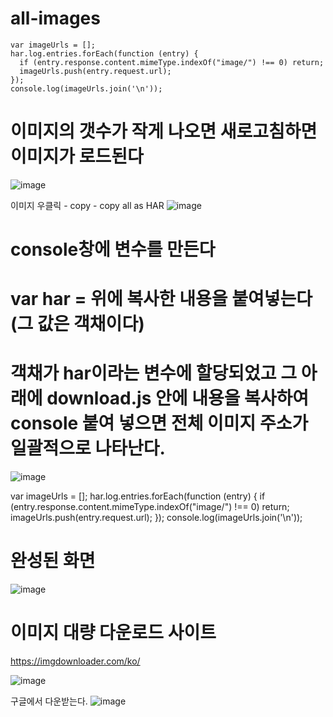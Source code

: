 # all-images
```
var imageUrls = [];
har.log.entries.forEach(function (entry) {
  if (entry.response.content.mimeType.indexOf("image/") !== 0) return;
  imageUrls.push(entry.request.url);
});
console.log(imageUrls.join('\n'));

```
# 이미지의 갯수가 작게 나오면 새로고침하면 이미지가 로드된다

![image](https://github.com/yeon2716/all-images/assets/145514579/af817fe6-1585-4459-8bea-081a095b14e6)


이미지 우클릭 - copy - copy all as HAR 
![image](https://github.com/yeon2716/all-images/assets/145514579/cd675cd5-f3d1-447c-8bc9-a898b969e74f)


# console창에 변수를 만든다

# var har = 위에 복사한 내용을 붙여넣는다  (그 값은 객채이다)

# 객채가 har이라는 변수에 할당되었고 그 아래에 download.js 안에 내용을 복사하여 console 붙여 넣으면 전체 이미지 주소가 일괄적으로 나타난다.



![image](https://github.com/yeon2716/all-images/assets/145514579/571942ab-680f-472e-b541-5cd50c016694)



var imageUrls = [];
har.log.entries.forEach(function (entry) {
  if (entry.response.content.mimeType.indexOf("image/") !== 0) return;
  imageUrls.push(entry.request.url);
});
console.log(imageUrls.join('\n'));


# 완성된 화면
![image](https://github.com/yeon2716/all-images/assets/145514579/4996c7a9-dead-4e6a-a4fb-3a08e2da7acf)



# 이미지 대량 다운로드 사이트
https://imgdownloader.com/ko/

![image](https://github.com/yeon2716/all-images/assets/145514579/75374c00-2b17-4c07-b540-eb2e6917f06f)


구글에서 다운받는다.
![image](https://github.com/yeon2716/all-images/assets/145514579/66a4028c-9d77-4b16-98a3-702eebbc8588)

